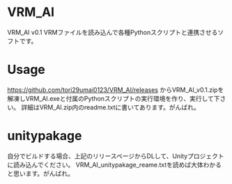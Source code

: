 # VRM_AI
VRM_AI v0.1
VRMファイルを読み込んで各種Pythonスクリプトと連携させるソフトです。

# Usage
https://github.com/tori29umai0123/VRM_AI/releases
からVRM_AI_v0.1.zipを解凍しVRM_AI.exeと付属のPythonスクリプトの実行環境を作り、実行して下さい。
詳細はVRM_AI.zip内のreadme.txtに書いてあります。がんばれ。

# unitypakage
自分でビルドする場合、上記のリリースページからDLして、Unityプロジェクトに読み込んでください。
VRM_AI_unitypakage_reame.txtを読めば大体わかると思います。がんばれ。

